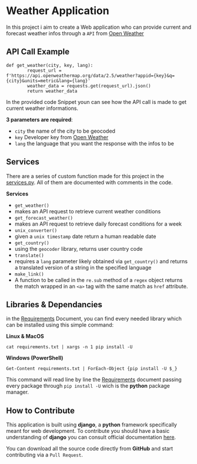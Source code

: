 # Weather Application
In this project i aim to create a Web application who can provide current and forecast weather infos through a `API` from [Open Weather](https://openweathermap.org/)

## API Call Example
```
def get_weather(city, key, lang):
        request_url = f'https://api.openweathermap.org/data/2.5/weather?appid={key}&q={city}&units=metric&lang={lang}'
        weather_data = requests.get(request_url).json()
        return weather_data

```
In the provided code Snippet youn can see how the API call is made to get current weather informations. 

**3 parameters are required**:
* `city` the name of the city to be geocoded 
* `key` Developer key from [Open Weather](https://openweathermap.org/)
* `lang` the language that you want the response with the infos to be

## Services

There are a series of custom function made for this project in the [services.py](/main/main/services.py).
All of them are documented with comments in the code.

**Services**
- `get_weather()`
 - makes an API request to retrieve current weather conditions
- `get_forecast_weather()`
 - makes an API request to retrieve daily forecast conditions for a week
- `unix_converter()`
 - given a `unix timestamp` date return a human readable date
- `get_country()`
 - using the `geocoder` library, returns user country code
- `translate()`
 - requires a `lang` parameter likely obtained via `get_country()` and returns a translated version of a string in the specified language
- `make_link()`
 - A function to be called in the `re.sub` method of a `regex` object returns the match wrapped in an `<a>` tag with the same match as `href` attribute.

## Libraries & Dependancies

in the [Requirements](requirements.txt) Document, you can find every needed library which can be installed using this simple command:

**Linux & MacOS**
```
cat requirements.txt | xargs -n 1 pip install -U

```
**Windows (PowerShell)**

```
Get-Content requirements.txt | ForEach-Object {pip install -U $_}

```

This command will read line by line the [Requirements](requirements.txt) document
passing every package through `pip install -U` wich is the **python** package manager.

## How to Contribute

This application is built using **django**, a **python** framework specifically meant for web development.
To contribute you should have a basic understanding of **django** you can consult official documentation [here](https://docs.djangoproject.com/en/5.0/contents/).

You can download all the source code directly from **GitHub** and start contributing via a `Pull Request`.
